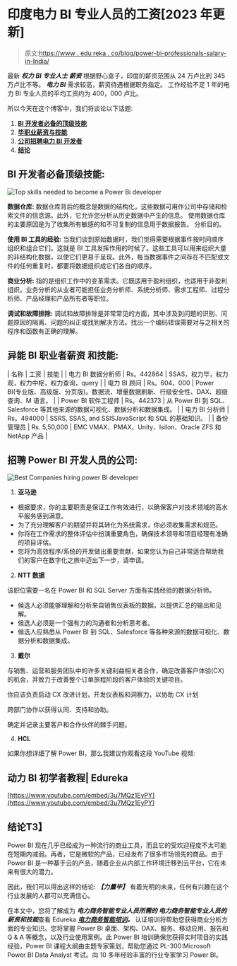 # 印度电力 BI 专业人员的工资[2023 年更新]

> 原文:[https://www . edu reka . co/blog/power-bi-professionals-salary-in-India/](https://www.edureka.co/blog/power-bi-professionals-salary-in-india/)

最新 ***权力** **BI 专业人士** **薪资*** 根据野心盒子，印度的薪资范围从 24 万卢比到 345 万卢比不等。 ***电力 BI*** 需求较高，薪资待遇根据职务指定。 工作经验不足 1 年的电力 BI 专业人员的平均工资约为 400，000 卢比。

所以今天在这个博客中，我们将谈论以下话题:

1.  [**BI 开发者必备的顶级技能**](#Skills)
2.  [**毕职业薪资与技能**](#Salary)
3.  [**公司招聘电力 BI 开发者**](#Hiring)
4.  [**结论**](#Conclusion)

## **BI 开发者必备顶级技能:**

![Top skills needed to become a Power Bi developer](../Images/7b186ffacd6efd66dfd760c1f3079c30.png)

**数据仓库:** 数据仓库背后的概念是数据的结构化，这些数据可用作公司中存储和检索文件的信息源。此外，它允许您分析从历史数据中产生的信息。 使用数据仓库的主要原因是为了收集所有敏感的和不可复制的信息用于数据报告。 分析目的。

**使用 BI 工具的经验:** 当我们谈到原始数据时，我们觉得需要根据事件按时间顺序组织和组合它们。这就是 BI 工具发挥作用的时候了。这些工具可以用来组织大量的非结构化数据，以使它们更易于呈现。此外，每当数据事件之间存在不匹配或文件的任何重复时，都要将数据组织成它们各自的顺序。

**商业分析:** 指的是组织工作中的变革需求。它既适用于盈利组织，也适用于非盈利组织。业务分析的从业者可能担任业务分析师、系统分析师、需求工程师、过程分析师、产品经理和产品所有者等职位。

**调试和故障排除:** 调试和故障排除是非常常见的方面，其中涉及到问题的识别、问题原因的隔离、问题的纠正或找到解决方法。找出一个编码错误需要对与之相关的程序和函数有正确的理解。

## **异能 BI 职业者薪资** **和技能:**

| 名称 | 工资 | 技能 |
| 电力 BI 数据分析师 | Rs。442864 | SSAS，权力毕，权力观，权力中枢，权力查询，query |
| 电力 BI 顾问 | Rs。604，000 | Power BI(专业版、高级版、分页版)。数据流、增量数据刷新、行级安全性、DAX、超级查询、M 语言。 |
| Power BI 软件工程师 | Rs。442373 | 从 Power BI 到 SQL、Salesforce 等其他来源的数据可视化、数据分析和数据集成。 |
| 电力 BI 分析师 | Rs。494000 | SSRS, SSAS, and SSISJavaScript 和 SQL 的基础知识。 |
| 备份管理员 | Rs. 5,50,000 | EMC VMAX、PMAX、Unity、Isilon、Oracle ZFS 和 NetApp 产品 |

## **招聘 Power BI 开发人员的公司:**

![Best Companies hiring power BI developer](../Images/0deb116061add4e3903519d8b824df65.png)

1.  **亚马逊**

*   根据要求，你的主要职责是保证工作有效进行，以确保客户对技术领域的高水平服务感到满意。
*   为了充分理解客户的期望并将其转化为系统需求，你必须收集需求和规范。
*   你将在工作需求的整体评估中扮演重要角色，确保技术领导和项目经理有准确的项目评估。
*   您将为高效程序/系统的开发做出重要贡献，如果您认为自己非常适合帮助我们的客户在数字化之旅中迈出下一步，请申请。

2.  **NTT 数据**

该职位需要一名在 Power BI 和 SQL Server 方面有实践经验的数据分析师。

*   候选人必须能够理解和分析来自销售仪表板的数据，以提供汇总的输出和见解。
*   候选人必须是一个强有力的沟通者和分析思考者。
*   候选人应熟悉从 Power BI 到 SQL、Salesforce 等各种来源的数据可视化、数据分析和数据集成。

3.  **戴尔**

与销售、运营和服务团队中的许多关键利益相关者合作，确定改善客户体验(CX)的机会，并致力于改善整个订单旅程阶段的客户体验的关键项目。

你应该负责启动 CX 改进计划，开发仪表板和洞察力，以协助 CX 计划

跨部门协作以获得认同、支持和协助。

确定并记录主要客户和合作伙伴的棘手问题。

4.  **HCL**

如果你想详细了解 Power BI，那么我建议你观看这段 YouTube 视频:

## **动力 BI 初学者教程| Edureka**

[https://www.youtube.com/embed/3u7MQz1EyPY](https://www.youtube.com/embed/3u7MQz1EyPY)

## **结论**T3】

Power BI 现在几乎已经成为一种流行的商业工具，而且它的受欢迎程度不太可能在短期内减弱。再者，它是微软的产品，已经发布了很多市场领先的商品。由于 Power BI 是一种基于云的产品，随着企业从内部工作环境迁移到云平台，它在未来有很大的潜力。

因此，我们可以得出这样的结论: ***【力量毕】*** 有着光明的未来，任何有兴趣在这个行业发展的人都可以充满信心。

在本文中，您将了解成为 ***电力商务智能专业人员所需的 ***电力商务智能专业人员的薪资和技能******查看 Edureka ***[电力商务智能培训](https://www.edureka.co/power-bi-certification-training)。*** 认证培训将帮助您获得商业分析方面的专业知识。您将掌握 Power BI 桌面、架构、DAX、服务、移动应用、报告和 Q & A 等概念，以及行业使用案例。此 Power BI 培训确保您获得实时项目的实践经验，Power BI 课程大纲由主题专家策划，帮助您通过 PL-300:Microsoft Power BI Data Analyst 考试。向 10 多年经验丰富的行业专家学习 Power BI。